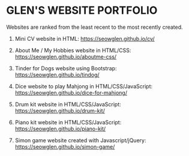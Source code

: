 # GLEN'S WEBSITE PORTFOLIO

Websites are ranked from the least recent to the most recently created.

1. Mini CV website in HTML: https://seowglen.github.io/cv/

2. About Me / My Hobbies website in HTML/CSS: https://seowglen.github.io/aboutme-css/

3. Tinder for Dogs website using Bootstrap: https://seowglen.github.io/tindog/

4. Dice website to play Mahjong in HTML/CSS/JavaScript: https://seowglen.github.io/dice-for-mahjong/

5. Drum kit website in HTML/CSS/JavaScript: https://seowglen.github.io/drum-kit/

6. Piano kit website in HTML/CSS/JavaScript: https://seowglen.github.io/piano-kit/

7. Simon game website created with Javascript/jQuery: https://seowglen.github.io/simon-game/
